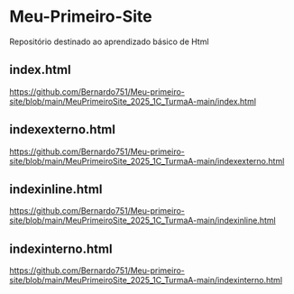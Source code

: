 # Meu-Primeiro-Site
Repositório destinado ao aprendizado básico de Html

## index.html
https://github.com/Bernardo751/Meu-primeiro-site/blob/main/MeuPrimeiroSite_2025_1C_TurmaA-main/index.html

## indexexterno.html
https://github.com/Bernardo751/Meu-primeiro-site/blob/main/MeuPrimeiroSite_2025_1C_TurmaA-main/indexexterno.html

## indexinline.html
https://github.com/Bernardo751/Meu-primeiro-site/blob/main/MeuPrimeiroSite_2025_1C_TurmaA-main/indexinline.html

## indexinterno.html
https://github.com/Bernardo751/Meu-primeiro-site/blob/main/MeuPrimeiroSite_2025_1C_TurmaA-main/indexinterno.html
